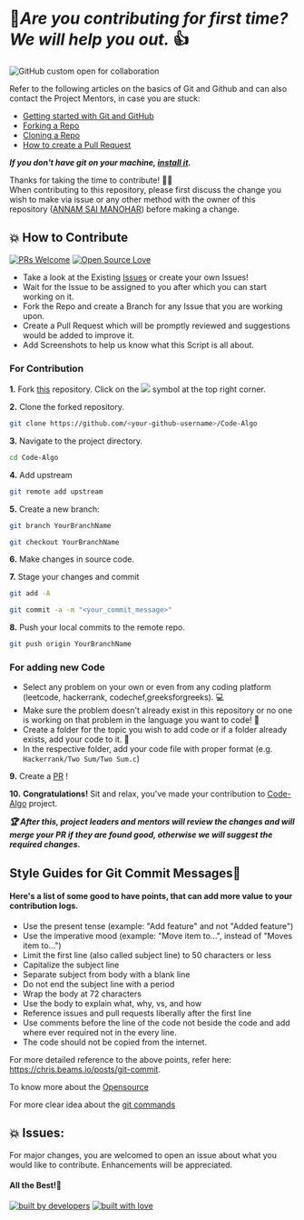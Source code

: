 # 🤝***Are you contributing for first time? We will help you out.*** 👍

![GitHub custom open for collaboration](https://img.shields.io/badge/Open%20For-Collaboration-brightgreen?style=for-the-badge)

Refer to the following articles on the basics of Git and Github and can also contact the Project Mentors, in case you are stuck:


- [Getting started with Git and GitHub](https://docs.github.com/en/free-pro-team@latest/github/getting-started-with-github)
- [Forking a Repo](https://help.github.com/en/github/getting-started-with-github/fork-a-repo)
- [Cloning a Repo](https://help.github.com/en/desktop/contributing-to-projects/creating-a-pull-request)
- [How to create a Pull Request](https://opensource.com/article/19/7/create-pull-request-github)

***If you don't have git on your machine, [install it](https://git-scm.com/downloads).***

Thanks for taking the time to contribute! 🐱‍🏍  
When contributing to this repository, please first discuss the change you wish to make via issue or any other method with the owner of this repository ([ANNAM SAI MANOHAR](https://github.com/saimanoharhm)) before making a change.

## 💥 How to Contribute

[![PRs Welcome](https://img.shields.io/badge/PRs-welcome-brightgreen.svg?style=flat-square)](http://makeapullrequest.com)
[![Open Source Love](https://badges.frapsoft.com/os/v1/open-source.png?v=103)](https://github.com/ellerbrock/open-source-badges/)

- Take a look at the Existing [Issues](https://github.com/saimanoharhm/Code-Algo/issues) or create your own Issues!
- Wait for the Issue to be assigned to you after which you can start working on it.
- Fork the Repo and create a Branch for any Issue that you are working upon.
- Create a Pull Request which will be promptly reviewed and suggestions would be added to improve it.
- Add Screenshots to help us know what this Script is all about.

### For Contribution

**1.** Fork [this](https://github.com/saimanoharhm/Code-Algo) repository.
Click on the <a href="https://github.com/saimanoharhm/Code-Algo"><img src="https://img.icons8.com/ios/24/000000/code-fork.png"></a> symbol at the top right corner.

**2.** Clone the forked repository.

```bash
git clone https://github.com/<your-github-username>/Code-Algo
```

**3.** Navigate to the project directory.

```bash
cd Code-Algo
```
**4.** Add upstream 

```bash
git remote add upstream
```

**5.** Create a new branch:

```bash
git branch YourBranchName

git checkout YourBranchName

```

**6.** Make changes in source code.

**7.** Stage your changes and commit

```bash
git add -A
```
```bash
git commit -a -m "<your_commit_message>"
```

**8.** Push your local commits to the remote repo.

```bash
git push origin YourBranchName
```
### For adding new Code  
- Select any problem on your own or even from any coding platform (leetcode, hackerrank, codechef,greeksforgreeks). 💻  
- Make sure the problem doesn't already exist in this repository or no one is working on that problem in the language you want to code! 😬                                                                           
- Create a folder for the topic you wish to add code or if a folder already exists, add your code to it. 📁  
- In the respective folder, add your code file with proper format (e.g. `Hackerrank/Two Sum/Two Sum.c`)

**9.** Create a [PR](https://help.github.com/en/github/collaborating-with-issues-and-pull-requests/creating-a-pull-request) !

**10.** **Congratulations!** Sit and relax, you've made your contribution to [Code-Algo](https://github.com/saimanoharhm/Code-Algo) project.

***:trophy: After this, project leaders and mentors will review the changes and will merge your PR if they are found good, otherwise we will suggest the required changes.***

## Style Guides for Git Commit Messages:memo:

#### Here's a list of some good to have points, that can add more value to your contribution logs.

- Use the present tense (example: "Add feature" and not "Added feature")
- Use the imperative mood (example: "Move item to...", instead of "Moves item to...")
- Limit the first line (also called subject line) to 50 characters or less
- Capitalize the subject line
- Separate subject from body with a blank line
- Do not end the subject line with a period
- Wrap the body at 72 characters
- Use the body to explain what, why, vs, and how
- Reference issues and pull requests liberally after the first line
- Use comments before the line of the code not beside the code and add where ever required not in the every line.
- The code should not be copied from the internet.

For more detailed reference to the above points, refer here: https://chris.beams.io/posts/git-commit.

To know more about the [Opensource](https://youtube.com/playlist?list=PLyzHIYrZBplqcJXQ0XWA4gRs0sdh6zWfD)

For more clear idea about the [git commands](https://youtu.be/8pjxegUW7lQ)


## 💥 Issues:
For major changes, you are welcomed to open an issue  about what you would like to contribute. Enhancements will be appreciated.

#### All the Best!🥇

<p align = "center">

<a href="https://github.com/saimanoharhm/Code-Algo"><img src="http://ForTheBadge.com/images/badges/built-by-developers.svg" alt="built by developers"></a>
[![built with love](https://forthebadge.com/images/badges/built-with-love.svg)](https://github.com/saimanoharhm/Code-Algo)

</p>
